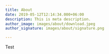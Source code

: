 ```yaml
---
title: About
date: 2019-05-12T12:14:34.000+06:00
description: This is meta description.
author_image: images/about/download.jpeg
author_signature: images/about/signature.png

---
```

Test